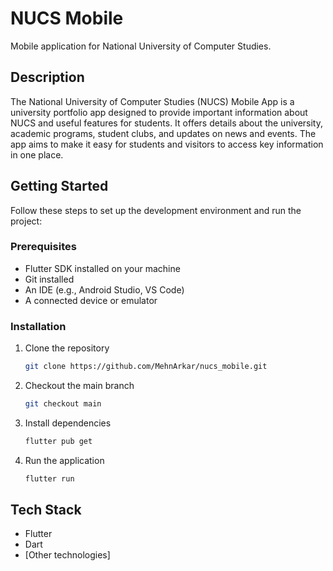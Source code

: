 # NUCS Mobile

Mobile application for National University of Computer Studies.

## Description

The National University of Computer Studies (NUCS) Mobile App is a university portfolio app designed to provide important information about NUCS and useful features for students. It offers details about the university, academic programs, student clubs, and updates on news and events. The app aims to make it easy for students and visitors to access key information in one place.

## Getting Started

Follow these steps to set up the development environment and run the project:

### Prerequisites

- Flutter SDK installed on your machine
- Git installed
- An IDE (e.g., Android Studio, VS Code)
- A connected device or emulator

### Installation

1. Clone the repository
   ```bash
   git clone https://github.com/MehnArkar/nucs_mobile.git
   ```

2. Checkout the main branch
   ```bash
   git checkout main
   ```

3. Install dependencies
   ```bash
   flutter pub get
   ```

4. Run the application
   ```bash
   flutter run
   ```

## Tech Stack

- Flutter
- Dart
- [Other technologies]